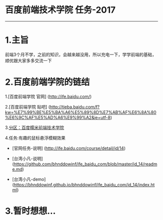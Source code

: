 # 百度前端技术学院 任务-2017
-------------------------
# 1.主旨

前端3个月不学，之前的知识，会越来越没用，所以充电一下，学学前端的基础，顺优跟大家多多交流一下

# 2.百度前端学院的链结

1.[百度前端学院 官网] (http://ife.baidu.com/)

2.[百度前端学院 贴吧] (http://tieba.baidu.com/f?kw=%E7%99%BE%E5%BA%A6%E5%89%8D%E7%AB%AF%E6%8A%80%E6%9C%AF%E5%AD%A6%E9%99%A2&ie=utf-8)

3.[分区：百度糯米前端技术学院](http://ife.baidu.com/college/detail/id/8)

4.任务:有趣的鼠标悬浮模糊效果

- [官网任务-说明] (http://ife.baidu.com/course/detail/id/14)

- [台湾小凡-说明] (https://github.com/bhnddowinf/ife_baidu_com/blob/master/id_14/readme.md)

- [台湾小凡-demo] (https://bhnddowinf.github.io/bhnddowinf/ife_baidu_com/id_14/index.html)




# 3.暂时想想…



